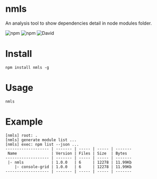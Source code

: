 # nmls
An analysis tool to show dependencies detail in node modules folder.

![npm](https://img.shields.io/npm/v/nmls.svg)
![npm](https://img.shields.io/npm/dt/nmls.svg)
![David](https://img.shields.io/david/cenfun/nmls.svg)

# Install
```
npm install nmls -g
```

# Usage
```
nmls
```
# Example
```
[nmls] root: .
[nmls] generate module list ...
[nmls] exec: npm list --json ...
------------------- | ------- | ----- | ----- | -------
 Name               | Version | Files | Size  | Bytes
------------------- | ------- | ----- | ----- | -------
 |- nmls            | 1.0.0   | 6     | 12278 | 11.99Kb
    |- console-grid | 1.0.0   | 6     | 12278 | 11.99Kb
------------------- | ------- | ----- | ----- | -------
```
